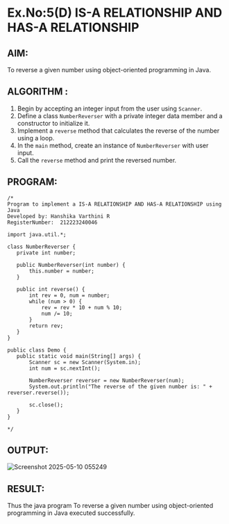 # Ex.No:5(D) IS-A RELATIONSHIP AND HAS-A RELATIONSHIP
## AIM:
To reverse a given number using object-oriented programming in Java.
 
## ALGORITHM :

1. Begin by accepting an integer input from the user using `Scanner`.
2. Define a class `NumberReverser` with a private integer data member and a constructor to initialize it.
3. Implement a `reverse` method that calculates the reverse of the number using a loop.
4. In the `main` method, create an instance of `NumberReverser` with user input.
5. Call the `reverse` method and print the reversed number.
## PROGRAM:
 ```
/*
Program to implement a IS-A RELATIONSHIP AND HAS-A RELATIONSHIP using Java
Developed by: Hanshika Varthini R
RegisterNumber:  212223240046

import java.util.*;

class NumberReverser {
    private int number;

    public NumberReverser(int number) {
        this.number = number;
    }

    public int reverse() {
        int rev = 0, num = number;
        while (num > 0) {
            rev = rev * 10 + num % 10;
            num /= 10;
        }
        return rev;
    }
}

public class Demo {
    public static void main(String[] args) {
        Scanner sc = new Scanner(System.in);
        int num = sc.nextInt();
        
        NumberReverser reverser = new NumberReverser(num);
        System.out.println("The reverse of the given number is: " + reverser.reverse());
        
        sc.close();
    }
}

*/
```
## OUTPUT:
![Screenshot 2025-05-10 055249](https://github.com/user-attachments/assets/386c82d7-ffd0-443f-ba90-c37ad9b1a2dc)


## RESULT:
Thus the java program To reverse a given number using object-oriented programming in Java executed successfully.
